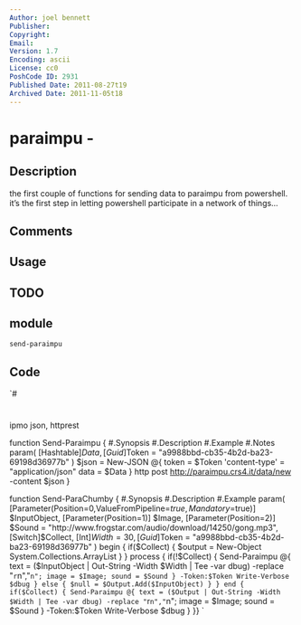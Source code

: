 ```yaml
---
Author: joel bennett
Publisher: 
Copyright: 
Email: 
Version: 1.7
Encoding: ascii
License: cc0
PoshCode ID: 2931
Published Date: 2011-08-27t19
Archived Date: 2011-11-05t18
---
```


# paraimpu - 

## Description

the first couple of functions for sending data to paraimpu from powershell.  it’s the first step in letting powershell participate in a network of things…

## Comments



## Usage



## TODO



## module

`send-paraimpu`

## Code

`#
 #
 #
 
 ipmo json, httprest
 
 function Send-Paraimpu {
 #.Synopsis 
 #.Description
 #.Example
 #.Notes 
 param(
    [Hashtable]$Data, 
    [Guid]$Token = "a9988bbd-cb35-4b2d-ba23-69198d36977b"
 )
    $json = New-JSON @{
       token = $Token
       'content-type' = "application/json"
       data = $Data
    }
    http post http://paraimpu.crs4.it/data/new -content $json
 }
 
 function Send-ParaChumby { 
 #.Synopsis 
 #.Description
 #.Example
 param(
    [Parameter(Position=0,ValueFromPipeline=$true,Mandatory=$true)]
    $InputObject,
    [Parameter(Position=1)]
    $Image, 
    [Parameter(Position=2)]
    $Sound = "http://www.frogstar.com/audio/download/14250/gong.mp3",
    [Switch]$Collect,
    [Int]$Width = 30,
    [Guid]$Token = "a9988bbd-cb35-4b2d-ba23-69198d36977b"
 )
 begin {
    if($Collect) {
       $output = New-Object System.Collections.ArrayList
    }
 }
 process {
    if(!$Collect) {
       Send-Paraimpu @{ text = ($InputObject | Out-String -Width $Width | Tee -var dbug) -replace "`r`n","`n"; image = $Image; sound = $Sound } -Token:$Token
       Write-Verbose $dbug
    } else {
       $null = $Output.Add($InputObject)
    }
 }
 end {
    if($Collect) {
       Send-Paraimpu @{ text = ($Output | Out-String -Width $Width | Tee -var dbug) -replace "`r`n","`n"; image = $Image; sound = $Sound } -Token:$Token
       Write-Verbose $dbug
    }
 }}
`

